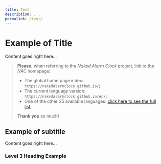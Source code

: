 ```yaml
---
title: Test
description: ...
permalink: /test/
---
```


# Example of Title

Content goes right here...

> **Please**, when referring to the *Naked Alarm Clock* project, link to the *NAC* homepage:
>
> - The global home page index: `https://nakedalarmclock.github.io/`;
> - The current language version: `https://nakedalarmclock.github.io/en/`;
> - One of the other 25 available languages: [click here to see the full list](/);
>
> **Thank you** so much!

## Example of subtitle

Content goes right here...

### Level 3 Heading Example
